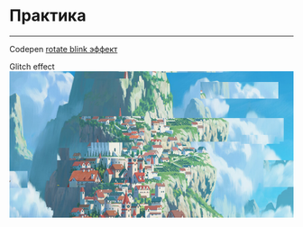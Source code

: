 # Практика
____

Codepen
[rotate blink эффект](https://codepen.io/garfildus/pen/XWXNKZB)


Glitch effect
![alt text](https://raw.githubusercontent.com/Garfildus/TemplateForWeb/master/image%20Glitch/preview%20Glitch.png)
